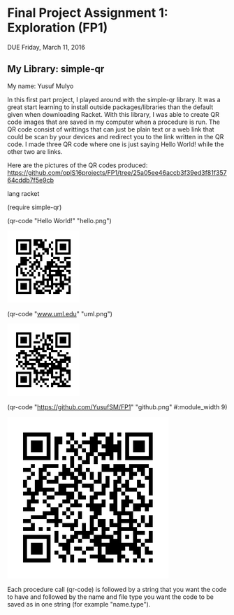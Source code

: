 # Final Project Assignment 1: Exploration (FP1)
DUE Friday, March 11, 2016

## My Library: simple-qr
My name: Yusuf Mulyo

In this first part project, I played around with the simple-qr library. It was a great start learning to install outside packages/libraries than the default given when downloading Racket. With this library, I was able to create QR code images that are saved in my computer when a procedure is run. The QR code consist of writtings that can just be plain text or a web link that could be scan by your devices and redirect you to the link written in the QR code. I made three QR code where one is just saying Hello World! while the other two are links.

Here are the pictures of the QR codes produced: https://github.com/oplS16projects/FP1/tree/25a05ee46accb3f39ed3f81f35764cddb7f5e9cb

lang racket

(require simple-qr)


(qr-code "Hello World!" "hello.png")

![Example Query](https://raw.githubusercontent.com/oplS16projects/FP1/25a05ee46accb3f39ed3f81f35764cddb7f5e9cb/hello.png)

(qr-code "www.uml.edu" "uml.png")

![Example Query](https://github.com/YusufSM/FP1/blob/master/uml.png?raw=true)

(qr-code "https://github.com/YusufSM/FP1" "github.png" #:module_width 9)

![Example Query](https://github.com/YusufSM/FP1/blob/master/github.png?raw=true)

Each procedure call (qr-code) is followed by a string that you want the code to have and followed by the name and file type you want the code to be saved as in one string (for example "name.type").
